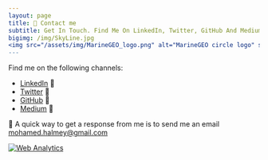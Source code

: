 ```yaml
---
layout: page
title: 🏡 Contact me
subtitle: Get In Touch. Find Me On LinkedIn, Twitter, GitHub And Medium.
bigimg: /img/SkyLine.jpg
<img src="/assets/img/MarineGEO_logo.png" alt="MarineGEO circle logo" style="height: 100px; width:100px;"/>
---
```

<link rel="shortcut icon" type="image/png" href="/img/favicon-32x32.png">
<meta name="theme-color" content="#ffd6008c" />            


Find me on the following channels:

- <a href="https://www.linkedin.com/in/mohamedhelmy" target="_blank">LinkedIn</a> 🔗
- <a href="http://twitter.com/MHelmyMashali" target="_blank">Twitter</a> 🔗
- <a href="https://github.com/MoHelmys" target="_blank">GitHub</a> 🔗
- <a href="https://medium.com/@MohamedHelmyMashali" target="_blank">Medium</a> 🔗

📩 A quick way to get a response from me is to send me an email <a href="mailto:mohamed.halmey@gmail.com">mohamed.halmey@gmail.com</a><br>




<!-- Default Statcounter code for M-helmy.github.io
https://m-helmy.github.io/ -->
<script type="text/javascript">
var sc_project=12067870; 
var sc_invisible=1; 
var sc_security="e9873027"; 
</script>
<script type="text/javascript"
src="https://www.statcounter.com/counter/counter.js"
async></script>
<noscript><div class="statcounter"><a title="Web Analytics"
href="https://statcounter.com/" target="_blank"><img
class="statcounter"
src="https://c.statcounter.com/12067870/0/e9873027/1/"
alt="Web Analytics"></a></div></noscript>
<!-- End of Statcounter Code -->
